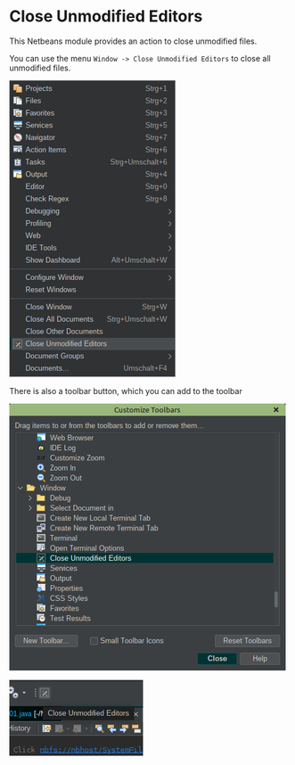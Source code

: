 # Close Unmodified Editors

This Netbeans module provides an action to close unmodified files.

You can use the menu `Window -> Close Unmodified Editors` to close all unmodified files.

![Close Unmodified Editors Menu](doc/close-menu.png)

There is also a toolbar button, which you can add to the toolbar

![Add Close Unmodified Editors Toolbar](doc/close-add-toolbar.png)

![Close Unmodified Editors Toolbar](doc/close-toolbar.png)
